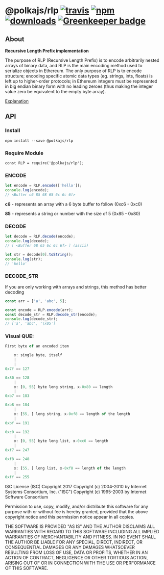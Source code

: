 # @polkajs/rlp [![travis][travis-image]][travis-url] [![npm][npm-image]][npm-url] [![downloads][downloads-image]][downloads-url] [![Greenkeeper badge](https://badges.greenkeeper.io/PolkaJS/rlp.svg)](https://greenkeeper.io/)

[travis-image]: https://travis-ci.org/PolkaJS/rlp.svg?branch=master
[travis-url]: https://travis-ci.org/PolkaJS/rlp
[npm-image]: https://img.shields.io/npm/v/@polkajs/rlp.svg
[npm-url]: https://npmjs.org/package/@polkajs/rlp
[downloads-image]: https://img.shields.io/npm/dm/@polkajs/rlp.svg
[downloads-url]: https://npmjs.org/package/@polkajs/rlp

## About

**Recursive Length Prefix implementation**

The purpose of RLP (Recursive Length Prefix) is to encode arbitrarily nested arrays of binary data, and RLP is the main encoding method used to serialize objects in Ethereum. The only purpose of RLP is to encode structure; encoding specific atomic data types (eg. strings, ints, floats) is left up to higher-order protocols; in Ethereum integers must be represented in big endian binary form with no leading zeroes (thus making the integer value zero be equivalent to the empty byte array).

[Explanation](https://github.com/ethereum/wiki/wiki/RLP)

## API

### Install

`npm install --save @polkajs/rlp`

### Require Module

`const RLP = require('@polkajs/rlp');`

### ENCODE

``` javascript
let encode = RLP.encode(['hello']);
console.log(encode);
// <Buffer c6 85 68 65 6c 6c 6f>

```

**c6** - represents an array with a 6 byte buffer to follow (0xc6 - 0xc0)

**85** - represents a string or number with the size of 5 (0x85 - 0x80)

### DECODE

``` javascript
let decode = RLP.decode(encode);
console.log(decode);
// [ <Buffer 68 65 6c 6c 6f> ] (ascii)

let str = decode[0].toString();
console.log(str);
// 'hello'

```

### DECODE_STR

If you are only working with arrays and strings, this
method has better decoding

``` javascript
const arr = ['a', 'abc', 5];

const encode = RLP.encode(arr);
const decode_str = RLP.decode_str(encode);
console.log(decode_str);
// ['a', 'abc', '\x05']
```


### Visual QUE:

``` javascript
First byte of an encoded item

    x: single byte, itself
    |
    |
0x7f == 127

0x80 == 128
    |
    x: [0, 55] byte long string, x-0x80 == length
    |
0xb7 == 183

0xb8 == 184
    |
    x: [55, ] long string, x-0xf8 == length of the length
    |
0xbf == 191

0xc0 == 192
    |
    x: [0, 55] byte long list, x-0xc0 == length
    |
0xf7 == 247

0xf8 == 248
    |
    x: [55, ] long list, x-0xf8 == length of the length
    |
0xff == 255
```



ISC License (ISC)
Copyright 2017 <Zion Coin>
Copyright (c) 2004-2010 by Internet Systems Consortium, Inc. ("ISC")
Copyright (c) 1995-2003 by Internet Software Consortium


Permission to use, copy, modify, and/or distribute this software for any purpose with or without fee is hereby granted, provided that the above copyright notice and this permission notice appear in all copies.

THE SOFTWARE IS PROVIDED "AS IS" AND THE AUTHOR DISCLAIMS ALL WARRANTIES WITH REGARD TO THIS SOFTWARE INCLUDING ALL IMPLIED WARRANTIES OF MERCHANTABILITY AND FITNESS. IN NO EVENT SHALL THE AUTHOR BE LIABLE FOR ANY SPECIAL, DIRECT, INDIRECT, OR CONSEQUENTIAL DAMAGES OR ANY DAMAGES WHATSOEVER RESULTING FROM LOSS OF USE, DATA OR PROFITS, WHETHER IN AN ACTION OF CONTRACT, NEGLIGENCE OR OTHER TORTIOUS ACTION, ARISING OUT OF OR IN CONNECTION WITH THE USE OR PERFORMANCE OF THIS SOFTWARE.
